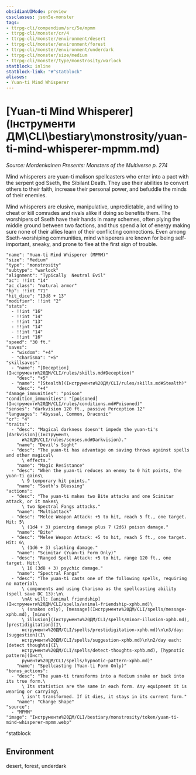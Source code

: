```yaml
---
obsidianUIMode: preview
cssclasses: json5e-monster
tags:
- ttrpg-cli/compendium/src/5e/mpmm
- ttrpg-cli/monster/cr/4
- ttrpg-cli/monster/environment/desert
- ttrpg-cli/monster/environment/forest
- ttrpg-cli/monster/environment/underdark
- ttrpg-cli/monster/size/medium
- ttrpg-cli/monster/type/monstrosity/warlock
statblock: inline
statblock-link: "#^statblock"
aliases:
- Yuan-ti Mind Whisperer
---
```

# [Yuan-ti Mind Whisperer](Інструменти ДМ\CLI\bestiary\monstrosity/yuan-ti-mind-whisperer-mpmm.md)
*Source: Mordenkainen Presents: Monsters of the Multiverse p. 274*  

Mind whisperers are yuan-ti malison spellcasters who enter into a pact with the serpent god Sseth, the Sibilant Death. They use their abilities to convert others to their faith, increase their personal power, and befuddle the minds of their enemies.

Mind whisperers are elusive, manipulative, unpredictable, and willing to cheat or kill comrades and rivals alike if doing so benefits them. The worshipers of Sseth have their hands in many schemes, often plying the middle ground between two factions, and thus spend a lot of energy making sure none of their allies learn of their conflicting connections. Even among Sseth-worshiping communities, mind whisperers are known for being self-important, sneaky, and prone to flee at the first sign of trouble.

```statblock
"name": "Yuan-ti Mind Whisperer (MPMM)"
"size": "Medium"
"type": "monstrosity"
"subtype": "warlock"
"alignment": "Typically  Neutral Evil"
"ac": !!int "14"
"ac_class": "natural armor"
"hp": !!int "71"
"hit_dice": "13d8 + 13"
"modifier": !!int "2"
"stats":
  - !!int "16"
  - !!int "14"
  - !!int "13"
  - !!int "14"
  - !!int "14"
  - !!int "16"
"speed": "30 ft."
"saves":
  - "wisdom": "+4"
  - "charisma": "+5"
"skillsaves":
  - "name": "[Deception](Інструменти%20ДМ/CLI/rules/skills.md#Deception)"
    "desc": "+5"
  - "name": "[Stealth](Інструменти%20ДМ/CLI/rules/skills.md#Stealth)"
    "desc": "+4"
"damage_immunities": "poison"
"condition_immunities": "[poisoned](Інструменти%20ДМ/CLI/rules/conditions.md#Poisoned)"
"senses": "darkvision 120 ft., passive Perception 12"
"languages": "Abyssal, Common, Draconic"
"cr": "4"
"traits":
  - "desc": "Magical darkness doesn't impede the yuan-ti's [darkvision](Інструмент\
      и%20ДМ/CLI/rules/senses.md#Darkvision)."
    "name": "Devil's Sight"
  - "desc": "The yuan-ti has advantage on saving throws against spells and other magical\
      \ effects."
    "name": "Magic Resistance"
  - "desc": "When the yuan-ti reduces an enemy to 0 hit points, the yuan-ti gains\
      \ 9 temporary hit points."
    "name": "Sseth's Blessing"
"actions":
  - "desc": "The yuan-ti makes two Bite attacks and one Scimitar attack, or it makes\
      \ two Spectral Fangs attacks."
    "name": "Multiattack"
  - "desc": "Melee Weapon Attack: +5 to hit, reach 5 ft., one target. Hit: 5\
      \ (1d4 + 3) piercing damage plus 7 (2d6) poison damage."
    "name": "Bite"
  - "desc": "Melee Weapon Attack: +5 to hit, reach 5 ft., one target. Hit: 6\
      \ (1d6 + 3) slashing damage."
    "name": "Scimitar (Yuan-ti Form Only)"
  - "desc": "Ranged Spell Attack: +5 to hit, range 120 ft., one target. Hit:\
      \ 16 (3d8 + 3) psychic damage."
    "name": "Spectral Fangs"
  - "desc": "The yuan-ti casts one of the following spells, requiring no material\
      \ components and using Charisma as the spellcasting ability (spell save DC 13):\n\
      \nAt will: [animal friendship](Інструменти%20ДМ/CLI/spells/animal-friendship-xphb.md)\
      \ (snakes only), [message](Інструменти%20ДМ/CLI/spells/message-xphb.md), [minor\
      \ illusion](Інструменти%20ДМ/CLI/spells/minor-illusion-xphb.md), [prestidigitation](І\
      нструменти%20ДМ/CLI/spells/prestidigitation-xphb.md)\n\n3/day: [suggestion](І\
      нструменти%20ДМ/CLI/spells/suggestion-xphb.md)\n\n2/day each: [detect thoughts](І\
      нструменти%20ДМ/CLI/spells/detect-thoughts-xphb.md), [hypnotic pattern](Інст\
      рументи%20ДМ/CLI/spells/hypnotic-pattern-xphb.md)"
    "name": "Spellcasting (Yuan-ti Form Only)"
"bonus_actions":
  - "desc": "The yuan-ti transforms into a Medium snake or back into its true form.\
      \ Its statistics are the same in each form. Any equipment it is wearing or carrying\
      \ isn't transformed. If it dies, it stays in its current form."
    "name": "Change Shape"
"source":
  - "MPMM"
"image": "Інструменти%20ДМ/CLI/bestiary/monstrosity/token/yuan-ti-mind-whisperer-mpmm.webp"
```
^statblock

## Environment

desert, forest, underdark